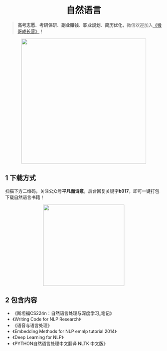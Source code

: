 <h1 align="center">自然语言</h1>

> **高考志愿**、**考研保研**、**副业赚钱**、**职业规划**、**简历优化**，微信欢迎加入[《猴哥成长营》](https://www.yuque.com/jackpop/ulig5a/srnochggbsa2eltw?singleDoc#)！

<p align="center">
    <img src="https://s11.ax1x.com/2023/12/23/pi7qxU0.md.jpg" height="400"></img>
</p>

## 1 下载方式

扫描下方二维码，关注公众号**平凡而诗意**，后台回复关键字**b017**，即可一键打包下载自然语言书籍！

<p align="center">
    <img src="https://s1.ax1x.com/2022/07/10/jsCAdH.jpg" width="260" height="260"></img>
</p>

## 2 包含内容

- 《斯坦福CS224n：自然语言处理与深度学习_笔记》
- 《Writing Code for NLP Research》
- 《语音与语言处理》
- 《Embedding Methods for NLP emnlp tutorial 2014》
- 《Deep Learning for NLP》
- 《PYTHON自然语言处理中文翻译 NLTK 中文版》
